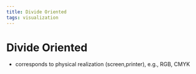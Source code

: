 ```yaml
---
title: Divide Oriented
tags: visualization
---
```


# Divide Oriented
- corresponds to physical realization (screen,printer), e.g., RGB, CMYK
























